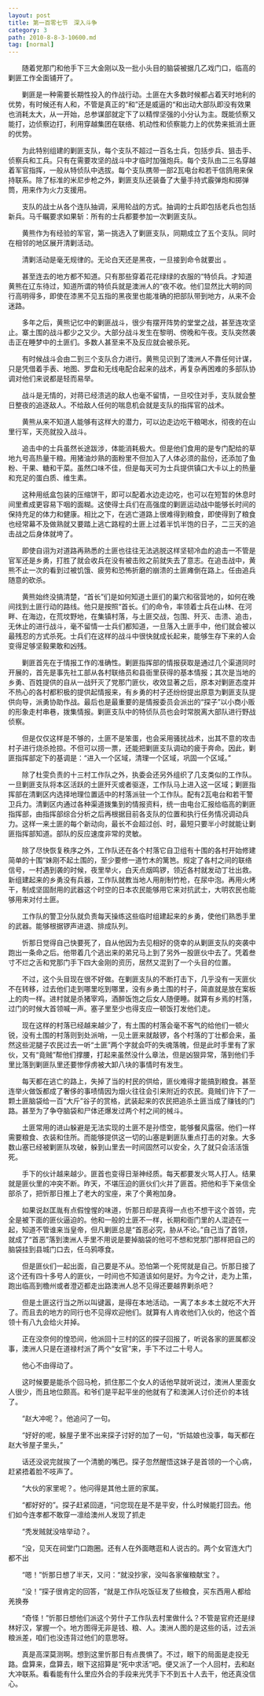 ```yaml
---
layout: post
title: 第一百零七节　深入斗争
category: 3
path: 2010-8-8-3-10600.md
tag: [normal]
---
```


　　随着党那门和他手下三大金刚以及一批小头目的脑袋被据几乙戏门口，临高的剿匪工作全面铺开了。

　　剿匪是一种需要长期性投入的作战行动。土匪在大多数时候都占着天时地利的优势，有时候还有人和，不管是真正的“和”还是威逼的“和出动大部队即没有效果也消耗太大，从一开始，总参谋部就定下了以精悍坚强的小分认为主。既能侦察又能打，边侦察边打，利用穿越集团在联络、机动性和侦察能力上的优势来抵消土匪的优势。

　　为此特别组建的剿匪支队，每个支队不超过一百名士兵，包括步兵、狙击手、侦察兵和工兵。只有在需要攻坚的战斗中才临时加强炮兵。每个支队由二三名穿越着军官指挥，一般从特侦队中选拔。每个支队携带一部2瓦电台和若干信鸽用来保持联系。除了标准的米尼步枪之外，剿匪支队还装备了大量手持式霰弹炮和掷弹筒，用来作为火力支援用。

　　支队的战士从各个连队抽调，采用轮战的方式。抽调的士兵即包括老兵也包括新兵。马千瞩要求如果斩：所有的士兵都要参加一次剿匪支队。

　　黄熊作为有经验的军官，第一挑选入了剿匪支队，同期成立了五个支队。同时在相邻的地区展开清剿活动。

　　清剿活动是毫无规律的。无论白天还是黑夜，一旦接到命令就要出 。

　　甚至连去的地方都不知道。只有那些穿着花花绿绿的衣服的“特侦兵。才知道黄熊在辽东待过，知道所谓的特侦兵就是澳洲人的“夜不收。他们显然比大明的同行高明得多，即使在漆黑不见五指的黑夜里也能准确的把部队带到地方，从来不会迷路。

　　多年之后，黄熊记忆中的剿匪战斗，很少有摆开阵势的堂堂之战，甚至连攻坚止。寨土围的战斗都少之又少。大部分战斗发生在黎明、傍晚和午夜。支队突然袭击正在睡梦中的土匪们。多数人甚至来不及反应就会被杀死。

　　有时候战斗会由二到三个支队合力进行。黄熊见识到了澳洲人不靠任何计谋，只是凭借着手表、地图、罗盘和无线电配合起来的战术，再复杂再困难的多部队协调对他们来说都是轻而易举。

　　战斗是无情的，对蒋已经溃逃的敌人也毫不留情，一旦咬住对手，支队就会整日整夜的追逐敌人。不给敌人任何的喘息机会就是支队的指挥官的战术。

　　黄熊从来不知道人能够有这样大的潜力，可以边走边吃干粮喝水，彻夜的在山里行军，天亮就投入战斗。

　　追击中的士兵虽然长途跋涉，体能消耗极大。但是他们食用的是专门配给的草地九号高热量干粮。用猪油炒熟的面粉里不但加入了人体必须的盐份，还添加了鱼粉、干果、糖和干菜。虽然口味不佳，但是每天可为士兵提供镇口大卡以上的热量和充足的蛋白质、维生素。

　　这种用纸盒包装的压缩饼干，即可以配着水边走边吃，也可以在短暂的休息时间里煮成更容易下咽的面糊。这使得士兵们在高强度的剿匪运动战中能够长时间的保持充足的体力和健康。相比之下，在逃亡道路上很难得到粮食，即使得到了粮食也经常幕不及做熟就又要踏上逃亡路程的土匪上过着半饥半饱的日子，二三天的追击战之后身体就垮了。

　　即使自诩为对道路再熟悉的土匪也往往无法逃脱这样坚韧冷血的追击一不管是官军还是乡勇，打胜了就会收兵在没有被击败之前就失去了意志。在追击战中，黄熊不止一次的看到过被饥饿、疲劳和恐怖折磨的崩溃的土匪瘫倒在路上。任由追兵随意的砍杀。

　　黄熊始终没搞清楚，“首长”们是如何知道土匪们的巢穴和宿营地的，如何在晚间找到土匪行动的路线。他只是按照“首长。们的命令，率领着士兵在山林、在河畔、在海边，在荒坟野地，在集镇村落，与土匪交战，包围、歼灭、击溃、追击，无休止的进行战斗，毫不留情一士兵们都知道，一旦落入土匪手中，他们就会被以最残忍的方式杀死。士兵们在这样的战斗中很快就成长起来，能够生存下来的人会变得足够坚毅果敢和凶残。

　　剿匪首先在于情报工作的准确性。剿匪指挥部的情报获取是通过几个渠道同时开展的，首先是事先社工部从各村联络员和县衙里获得的基本情报；其次是当地的乡勇、百姓提供的自从一战歼灭了党那门匪伙，收效显著之后，原本对剿匪态度并不热心的各村都积极的提供起情报来，有乡勇的村子还纷纷提出原意为剿匪支队提供向导，派勇协助作战。最后也是最重要的是情报委员会派出的“探子”以小商小贩的形象走村串巷，拨集情报。剿匪支队中的特侦队员也会时常脱离大部队进行野战侦察。

　　但是仅仅这样是不够的，土匪不是笨蛋，也会采用骚扰战术，出其不意的攻击村子进行烧杀抢掠。不但可以捞一票，还能把剿匪支队调动的疲于奔命。因此，剿匪指挥部定下的基调是：“进入一个区域，清理一个区域，巩固一个区域。”

　　除了杜雯负责的十三村工作队之外，执委会还另外组织了几支类似的工作队。一旦剿匪支队将本区活跃的土匪歼灭或者驱逐，工作队马上进入这一区域；剿匪指挥部在清剿区内选择地理位置适中的村落派驻一个工作队。配有2瓦电台和若干警卫兵力。清剿区内通过各种渠道拨集到的情报资料，统一由电台汇报给临高的剿匪指挥部，由指挥部综合分析之后再根据目前各支队的位置和执行任务情况调动兵力。这样一来土匪的每个新动向，最长不会超过创、时，最短只要半小时就能让剿匪指挥部知道。部队的反应速度非常的灵敏。

　　除了尽快恢复秩序之外，工作队还在各个村落它自卫组有十围的各村开始修建简单的十围“妹刚不起土围的，至少要修一道竹木的篱笆。规定了各村之间的联络信号，一村遇到袭的时候，夜里举火，白天点烟鸣锣，领近各村就发动丁壮出救。新组建起来的乡勇没有兵器，工作队就教当地人用削制竹枪，在尿中泡。再用火烤干，制成坚固耐用的武器这个时空的日本农民能够用它来对抗武士，大明农民也能够用来对付土匪。

　　工作队的警卫分队就负责每天操练这些临时组建起来的乡勇，使他们熟悉手里的武器。能够根据锣声进退、排成队列。

　　忻那日觉得自己快要死了，自从他因为去见相好的侥幸的从剿匪支队的突袭中跑出一条命之后。他带着几个逃出来的弟兄马上到了另外一股匪伙中去了。凭着叁寸不烂之舌和党那门手下四大金刚的资历，居然又混到了一个头目的位置。

　　不过，这个头目现在很不好做。在剿匪支队的不断打击下，几乎没有一天匪伙不在转移，过去他们走到哪里吃到哪里，没有乡勇土围的村子，简直就是放在案板上的肉一样。进村就是杀猪宰鸡，酒醉饭饱之后女人随便睡。就算有乡焉的村落，过门的时候大首领喊一声。塞子里至少也得支应一顿饭打发他们走。

　　现在这样的村落已经越来越少了，有土围的村落会毫不客气的给他们一顿火锐，没有土围的村落则到处派哨，一见土匪来就敲锣，各个村落的丁壮都会来，虽然这些泥腿子农民过去一听“土匪”两个字就会吓的失魂落魄，但是此时手里有了家伙，又有“竟贼”帮他们撑腰，打起来虽然没什么章法，但是凶狠异常，落到他们手里比落到剿匪队里还要惨俘虏被大卸八块的事情时有发生。

　　每天都在逃亡的路上，失掉了当的村民的供给，匪伙难得才能搞到粮食。甚至连举火做饭都成了奢侈的事啧情因为烟火往往会引来附近的农民。竟贼们许下了一颗土匪脑袋给一百“大斤”谷子的赏格，武装起来的农民把追杀土匪当成了赚钱的门路。甚至为了争夺脑袋和尸体还爆发过两个村之间的械斗。

　　土匪常用的进山躲避是无法实现的土匪不是孙悟空，能够餐风露宿。他们一样需要粮食、衣装和住所。而能够提供这一切的山塞是剿匪队重点打击的对象。大多数山塞已经被剿匪队攻破，躲到山里去一时间固然可以安全，久了就只会活活饿死。

　　手下的伙计越来越少。匪首也变得日渐神经质。每天都要发火骂人打人。结果就是匪伙里的冲突不断。昨天，不堪压迫的匪伙们火并了匪首。把他和手下亲信全部杀了，把忻那日推上了老大的宝座，来了个黄袍加身。

　　如果说赵匡胤有点假惶惺的味道，忻那日却是真得一点也不想干这个首领，完全是被下面的匪伙逼迫的。他和一般的土匪不一样，长期和衙门里的人混迹在一起，知道不管谁来当皇帝，但凡剿匪总是“首恶必究，胁从不论。”自己当了首领，就成了“首恶”落到澳洲人手里不用说是要掉脑袋的他可不想和党那门那样把自己的脑袋挂到县城门口去，任乌鸦啄食。

　　但是匪伙们一起出面，自己要是不从。恐怕第一个死愕就是自己。忻那日接了这个还有四十多号人的匪伙，一时间也不知道该如何是好。为今之计，走为上策，跑出临高到檐州或者澄迈都走出路澳洲人总不见得还要越界剿杀吧？

　　但是土匪这行当之所以叫键嚣，是得在本地活动。一离了本乡本土就吃不大开了。而且去的地方的同行也不见得欢迎他们。就算有人肯收他们入伙的，他这个首领十有八九会给火并掉。

　　正在没奈何的惶恐间，他派回十三村的区的探子回报了，听说各家的匪属都没事，澳洲人只是在道禄村派了两个“女官”来，手下不过二十号人。

　　他心不由得动了。

　　这时候要是能杀个回马枪，抓住那二个女人的话他早就听说过，澳洲人里面女人很少，而且地位颇高。和爷们是平起平坐的他就有了和澳渊人讨价还价的本钱了。

　　“赵大冲呢？。他追问了一句。

　　“好好的呢，躲屋子里不出来探子讨好的加了一句，“忻姑娘也没事，每天都在赵大爷屋子里头，”

　　话还没说完就挨了一个清脆的嘴巴。探子忽然醒悟这妹子是首领的一个心病，赶紧捂着脸不吱声了。

　　“大伙的家里呢？。他问得是其他土匪的家属。

　　“都好好的”。探子赶紧回道，“问您现在是不是平安，什么时候能打回去。他们如今连孝都不敢穿一凛给澳州人发现了抓走

　　“秃发贼就没啥举动？。

　　“没，见天在祠堂门口跑圈。还有人在外面瞎逛和人说古的。两个女官连大门都不出

　　“嗯！”忻那日想了半天，又问：“就没抄家，没叫各家催粮献宝？。

　　“没！”探子很肯定的回答，“就是工作队吃饭征发了些粮食，买东西用人都给羌换券

　　“奇怪！”忻那日想他们派这个劳什子工作队去村里做什么？不管是官府还是绿林好汉，掌握一个。地方图得无非是钱、粮、人。澳洲人图的是这些的话，过去派粮派差，咱们也没违背过他们的意思呀。

　　真是高深莫测啊。想到这里忻那日有点畏惧了。不过，眼下的局面是走投无路。盘算来，盘算去，眼下这招算是“死中求活”吧。便又派了一个人回村，去和赵大冲联系。看看能有什么里应外合的手段来光凭手下不到五十人去干，他还真没信心。